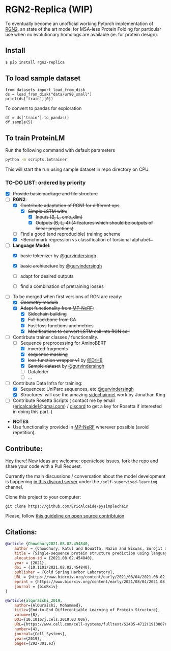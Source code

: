 # RGN2-Replica (WIP)

To eventually become an unofficial working Pytorch implementation of [RGN2](https://www.biorxiv.org/content/10.1101/2021.08.02.454840v1), an state of the art model for MSA-less Protein Folding for particular use when no evolutionary homologs are available (ie. for protein design). 

## Install

```bash
$ pip install rgn2-replica
```

## To load sample dataset


```
from datasets import load_from_disk
ds = load_from_disk("data/ur90_small")
print(ds['train'][0])
```
To convert to pandas for exploration
```
df = ds['train'].to_pandas()
df.sample(5)
```


## To train ProteinLM

Run the following command with default parameters

```bash
python -m scripts.lmtrainer
```
This will start the run using sample dataset in repo directory on CPU.


### TO-DO LIST: ordered by priority

* [x] ~~Provide basic package and file structure~~
* [ ] **RGN2**:
	* [x] ~~Contribute adaptation of RGN1 for different ops~~
		* [x] ~~Simple LSTM with:~~ 
		    * [x] ~~Inputs (B, L, emb_dim)~~
		    * [x] ~~Outputs (B, L, 4) (4 features which should be outputs of linear projections)~~
	* [ ] Find a good (and reproducible) training scheme
	* [x] ~Benchmark regression vs classification of torsional alphabet~
* [ ] **Language Model**: 
	* [x] ~~basic tokenizer~~ by [@gurvindersingh](https://github.com/gurvindersingh)
	* [x] ~~basic architecture~~ by [@gurvindersingh](https://github.com/gurvindersingh)
	* [ ] adapt for desired outputs
	* [ ] find a combination of pretraining losses


* [ ] To be merged when first versions of RGN are ready: 
	* [x] ~~Geometry module~~ 
	* [x] ~~Adapt functionality from [MP-NeRF](https://github.com/EleutherAI/mp_nerf):~~
		* [x] ~~Sidechain building~~
		* [x] ~~Full backbone from CA~~
		* [x] ~~Fast loss functions and metrics~~
		* [x] ~~Modifications to convert LSTM cell into RGN cell~~

* [ ] Contirbute trainer classes / functionality. 
	* [ ] Sequence preprocessing for AminoBERT
		* [x] ~~inverted fragments~~
		* [x] ~~sequence masking~~
		* [x] ~~loss function wrapper v1~~ by [@DrHB](https://github.com/DrHB)
		* [x] ~~Sample dataset~~ by [@gurvindersingh](https://github.com/gurvindersingh)
		* [ ] Dataloder
		* [ ] ...

* [ ] Contribute Data Infra for training: 
	* [x] Sequences: UniParc sequences, etc [@gurvindersingh](https://github.com/gurvindersingh)
	* [x] Structures: will use the amazing [sidechainnet](https://github.com/jonathanking/sidechainnet) work by Jonathan King  

* [ ] Contribute Rosetta Scripts ( contact me by email (ericalcaide1@gmai.com) / [discord](https://discord.gg/VpPpa9EZ) to get a key for Rosetta if interested in doing this part. )

* **NOTES**: 
* Use functionality provided in [MP-NeRF](https://github.com/EleutherAI/mp_nerf) wherever possible (avoid repetition). 

## Contribute: 

Hey there! New ideas are welcome: open/close issues, fork the repo and share your code with a Pull Request. 

Currently the main discussions / conversation about the model development is happening [in this discord server](https://discord.gg/VpPpa9EZ) under the `/self-supervised-learning` channel.  

Clone this project to your computer:

`git clone https://github.com/EricAlcaide/pysimplechain`

Please, follow [this guideline on open source contribtuion](https://numpy.org/devdocs/dev/index.html) 

## Citations:

```bibtex
@article {Chowdhury2021.08.02.454840,
    author = {Chowdhury, Ratul and Bouatta, Nazim and Biswas, Surojit and Rochereau, Charlotte and Church, George M. and Sorger, Peter K. and AlQuraishi, Mohammed},
    title = {Single-sequence protein structure prediction using language models from deep learning},
    elocation-id = {2021.08.02.454840},
    year = {2021},
    doi = {10.1101/2021.08.02.454840},
    publisher = {Cold Spring Harbor Laboratory},
    URL = {https://www.biorxiv.org/content/early/2021/08/04/2021.08.02.454840},
    eprint = {https://www.biorxiv.org/content/early/2021/08/04/2021.08.02.454840.full.pdf},
    journal = {bioRxiv}
}

@article{alquraishi_2019,
	author={AlQuraishi, Mohammed},
	title={End-to-End Differentiable Learning of Protein Structure},
	volume={8},
	DOI={10.1016/j.cels.2019.03.006},
	URL={https://www.cell.com/cell-systems/fulltext/S2405-4712(19)30076-6}
	number={4},
	journal={Cell Systems},
	year={2019},
	pages={292-301.e3}

```

